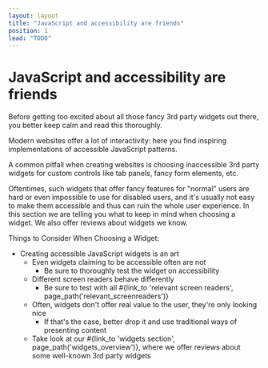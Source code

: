 ```yaml
---
layout: layout
title: "JavaScript and accessibility are friends"
position: 1
lead: "TODO"
---
```


# JavaScript and accessibility are friends

Before getting too excited about all those fancy 3rd party widgets out there, you better keep calm and read this thoroughly.

Modern websites offer a lot of interactivity: here you find inspiring implementations of accessible JavaScript patterns.

A common pitfall when creating websites is choosing inaccessible 3rd party widgets for custom controls like tab panels, fancy form elements, etc.

Oftentimes, such widgets that offer fancy features for "normal" users are hard or even impossible to use for disabled users, and it's usually not easy to make them accessible and thus can ruin the whole user experience. In this section we are telling you what to keep in mind when choosing a widget. We also offer reviews about widgets we know.

Things to Consider When Choosing a Widget:

- Creating accessible JavaScript widgets is an art
  - Even widgets claiming to be accessible often are not
      - Be sure to thoroughly test the widget on accessibility
  - Different screen readers behave differently
      - Be sure to test with all #{link_to 'relevant screen readers', page_path('relevant_screenreaders')}
  - Often, widgets don't offer real value to the user, they're only looking nice
      - If that's the case, better drop it and use traditional ways of presenting content
  - Take look at our #{link_to 'widgets section', page_path('widgets_overview')}, where we offer reviews about some well-known 3rd party widgets